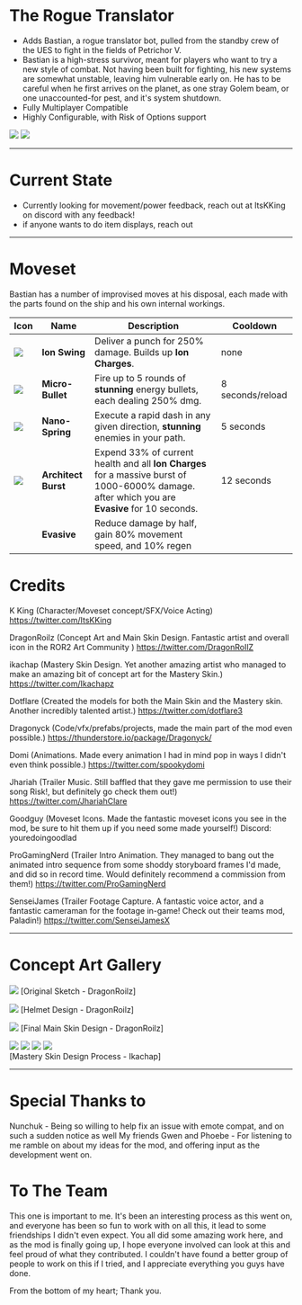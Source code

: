 # The Rogue Translator
- Adds Bastian, a rogue translator bot, pulled from the standby crew of the UES to fight in the fields of Petrichor V.
- Bastian is a high-stress survivor, meant for players who want to try a new style of combat. Not having been built for fighting, his new systems are somewhat unstable, leaving him vulnerable early on. He has to be careful when he first arrives on the planet, as one stray Golem beam, or one unaccounted-for pest, and it's system shutdown.
- Fully Multiplayer Compatible
- Highly Configurable, with Risk of Options support

[![](https://cdn.discordapp.com/attachments/1043365621573894164/1203508044215091270/image.png?ex=65da93b5&is=65c81eb5&hm=6da48527e1b142a1fe32cb1275e67cb96357108372a44b868327b540b50e5e7a&)]()
[![](https://cdn.discordapp.com/attachments/1043365621573894164/1203513561255776256/image.png?ex=65da98d9&is=65c823d9&hm=16374b39b6e0f76b6eaa6a3b891e10d1fd598d38217fc09ea08c148df2566aae&)]()

----
# Current State

- Currently looking for movement/power feedback, reach out at ItsKKing on discord with any feedback!
- if anyone wants to do item displays, reach out

----
# Moveset

Bastian has a number of improvised moves at his disposal, each made with the parts found on the ship and his own internal workings.

| Icon | Name | Description | Cooldown |
|:--|--|--------|--|
|![](https://cdn.discordapp.com/attachments/1074050632979329057/1077652344646414346/m1_downscale.png) | **Ion Swing** | Deliver a punch for 250% damage. Builds up **Ion Charges**. | none |
|![](https://cdn.discordapp.com/attachments/1074050632979329057/1077652344872902796/m2_downscale.png) | **Micro-Bullet** | Fire up to 5 rounds of **stunning** energy bullets, each dealing 250% dmg. | 8 seconds/reload |
|![](https://cdn.discordapp.com/attachments/1074050632979329057/1077652345170710578/util_downscale.png) | **Nano-Spring** | Execute a rapid dash in any given direction, **stunning** enemies in your path. | 5 seconds |
|![](https://cdn.discordapp.com/attachments/1074050632979329057/1077652345447522366/spec_downscale.png) | **Architect Burst** |Expend 33% of current health and all **Ion Charges** for a massive burst of 1000-6000% damage. after which you are **Evasive** for 10 seconds. | 12 seconds |
| | **Evasive** | Reduce damage by half, gain 80% movement speed, and 10% regen | |

# Credits

K King (Character/Moveset concept/SFX/Voice Acting) https://twitter.com/ItsKKing

DragonRoilz (Concept Art and Main Skin Design. Fantastic artist and overall icon in the ROR2 Art Community ) https://twitter.com/DragonRoIlZ

ikachap (Mastery Skin Design. Yet another amazing artist who managed to make an amazing bit of concept art for the Mastery Skin.) https://twitter.com/Ikachapz

Dotflare (Created the models for both the Main Skin and the Mastery skin. Another incredibly talented artist.) https://twitter.com/dotflare3

Dragonyck (Code/vfx/prefabs/projects, made the main part of the mod even possible.) https://thunderstore.io/package/Dragonyck/

Domi (Animations. Made every animation I had in mind pop in ways I didn't even think possible.) https://twitter.com/spookydomi

Jhariah (Trailer Music. Still baffled that they gave me permission to use their song Risk!, but definitely go check them out!) https://twitter.com/JhariahClare

Goodguy (Moveset Icons. Made the fantastic moveset icons you see in the mod, be sure to hit them up if you need some made yourself!) Discord: youredoingoodlad

ProGamingNerd (Trailer Intro Animation. They managed to bang out the animated intro sequence from some shoddy storyboard frames I'd made, and did so in record time. Would definitely recommend a commission from them!) https://twitter.com/ProGamingNerd

SenseiJames (Trailer Footage Capture. A fantastic voice actor, and a fantastic cameraman for the footage in-game! Check out their teams mod, Paladin!) https://twitter.com/SenseiJamesX



-------
# Concept Art Gallery

[![](https://cdn.discordapp.com/attachments/1037472017328381993/1103434444204933140/image.png)]()
[Original Sketch - DragonRoilz]

[![](https://cdn.discordapp.com/attachments/1037472017328381993/1105591354010128504/kkingturnaround.png)]()
[Helmet Design - DragonRoilz]

[![](https://cdn.discordapp.com/attachments/1037472017328381993/1105582174964555838/kking.png)]()
[Final Main Skin Design - DragonRoilz]

[![](https://cdn.discordapp.com/attachments/1175178569765376022/1175290097709633616/Bastian.png)]()
[![](https://cdn.discordapp.com/attachments/1175178569765376022/1175357413755465738/BastianColor.png)]()
[![](hhttps://cdn.discordapp.com/attachments/1175178569765376022/1176007873659150346/Bastian.png)]()
[![](https://cdn.discordapp.com/attachments/1175178569765376022/1177457452455825469/BastianColor2.png)]()\
[Mastery Skin Design Process - Ikachap]

----
# Special Thanks to

Nunchuk - Being so willing to help fix an issue with emote compat, and on such a sudden notice as well
My friends Gwen and Phoebe - For listening to me ramble on about my ideas for the mod, and offering input as the development went on.

# To The Team
This one is important to me. It's been an interesting process as this went on, and everyone has been so fun to work with on all this, it lead to some friendships I didn't even expect. You all did some amazing work here, and as the mod is finally going up, I hope everyone involved can look at this and feel proud of what they contributed. I couldn't have found a better group of people to work on this if I tried, and I appreciate everything you guys have done.

From the bottom of my heart; Thank you.